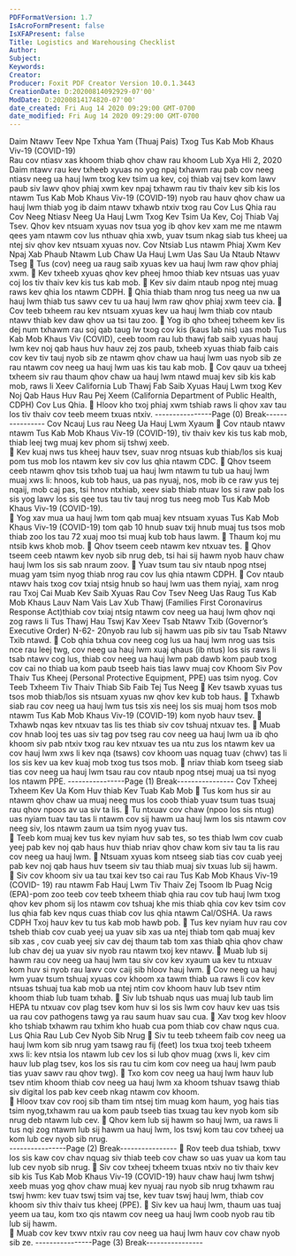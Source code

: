 ```yaml
---
PDFFormatVersion: 1.7
IsAcroFormPresent: false
IsXFAPresent: false
Title: Logistics and Warehousing Checklist
Author: 
Subject: 
Keywords: 
Creator: 
Producer: Foxit PDF Creator Version 10.0.1.3443
CreationDate: D:20200814092929-07'00'
ModDate: D:20200814174820-07'00'
date_created: Fri Aug 14 2020 09:29:00 GMT-0700
date_modified: Fri Aug 14 2020 09:29:00 GMT-0700
---
```

Daim Ntawv Teev Npe Txhua Yam (Thuaj Pais) Txog Tus 
Kab Mob Khaus Viv-19 (COVID-19)  
Rau cov ntiasv xas khoom thiab qhov chaw rau khoom 
Lub Xya Hli 2, 2020 
Daim ntawv rau kev txheeb xyuas no yog npaj txhawm rau pab cov neeg ntiasv neeg ua hauj 
lwm txog kev tsim ua kev, coj thiab vaj tsev kom lawv paub siv lawv qhov phiaj xwm kev npaj 
txhawm rau tiv thaiv kev sib kis los ntawm Tus Kab Mob Khaus Viv-19 (COVID-19) nyob rau hauv 
qhov chaw ua hauj lwm thiab yog ib daim ntawv txhawb ntxiv txog rau Cov Lus Qhia rau Cov 
Neeg Ntiasv Neeg Ua Hauj Lwm Txog Kev Tsim Ua Kev, Coj Thiab Vaj Tsev. Qhov kev ntsuam xyuas 
nov tsua yog ib qhov kev xam me me ntawm qees yam ntawm cov lus nthuav qhia xwb, yuav 
tsum nkag siab tus kheej ua ntej siv qhov kev ntsuam xyuas nov. 
Cov Ntsiab Lus ntawm Phiaj Xwm Kev Npaj Xab 
Phaub Ntawm Lub Chaw Ua Hauj Lwm Uas Sau 
Ua Ntaub Ntawv Tseg 
 Tus (cov) neeg ua raug saib xyuas kev ua hauj lwm raw qhov phiaj xwm. 
 Kev txheeb xyuas qhov kev pheej hmoo thiab kev ntsuas uas yuav coj los tiv thaiv 
kev kis tus kab mob. 
 Kev siv daim ntaub npog ntej muag raws kev qhia los ntawm CDPH. 
 Qhia thiab tham nrog tus neeg ua nw ua hauj lwm thiab tus sawv cev tu ua hauj 
lwm raw qhov phiaj xwm teev cia. 
 Cov teeb txheem rau kev ntsuam xyuas kev ua hauj lwm thiab cov ntaub ntawv 
thiab kev daw qhov ua tsi tau zoo. 
 Yog ib qho txheej txheem kev lis dej num txhawm rau soj qab taug lw txog cov kis 
(kaus lab nis) uas mob Tus Kab Mob Khaus Viv (COVID), ceeb toom rau lub thawj 
fab saib xyuas hauj lwm kev noj qab haus huv hauv zej zos paub, txheeb xyuas 
thiab faib cais cov kev tiv tauj nyob sib ze ntawm qhov chaw ua hauj lwm uas 
nyob sib ze rau ntawm cov neeg ua hauj lwm uas kis tau kab mob. 
 Cov qauv ua txheej txheem siv rau thaum qhov chaw ua hauj lwm ntawd muaj 
kev sib kis kab mob, raws li Xeev California Lub Thawj Fab Saib Xyuas Hauj Lwm 
txog Kev Noj Qab Haus Huv Rau Pej Xeem (California Department of Public 
Health, CDPH) Cov Lus Qhia. 
 Hloov kho txoj phiaj xwm tshiab raws li qhov xav tau los tiv thaiv cov teeb meem 
txuas ntxiv. 
----------------Page (0) Break----------------
Cov Ncauj Lus rau Neeg Ua Hauj Lwm Xyaum 
 Cov ntaub ntawv ntawm Tus Kab Mob Khaus Viv-19 (COVID-19), tiv thaiv kev kis 
tus kab mob, thiab leej twg muaj kev phom sij tshwj xeeb.  
 Kev kuaj nws tus kheej hauv tsev, suav nrog ntsuas kub thiab/los sis kuaj pom tus 
mob los ntawm kev siv cov lus qhia ntawm CDC. 
 Qhov tseem ceeb ntawm qhov tsis txhob tuaj ua hauj lwm ntawm tu tub ua hauj 
lwm muaj xws li: hnoos, kub tob haus, ua pas nyuaj, nos, mob ib ce raw yus tej 
nqaij, mob caj pas, tsi hnov ntxhiab, xeev siab thiab ntuav los si raw pab los sis 
yog lawv los sis qee tus tau tiv tauj nrog tus neeg mob Tus Kab Mob Khaus Viv-19 
(COVID-19).  
 Yog xav mua ua hauj lwm tom qab muaj kev ntsuam xyuas Tus Kab Mob Khaus 
Viv-19 (COVID-19) tom qab 10 hnub suav txij hnub muaj tus tsos mob thiab zoo los 
tau 72 xuaj moo tsi muaj kub tob haus lawm. 
 Thaum koj mu ntsib kws khob mob. 
 Qhov tseem ceeb ntawm kev ntxuav tes. 
 Qhov tseem ceeb ntawm kev nyob sib nrug deb, tsi hai sij hawm nyob hauv 
chaw hauj lwm los sis sab nraum zoov. 
 Yuav tsum tau siv ntaub npog ntsej muag yam tsim nyog thiab nrog rau cov lus 
qhia ntawm CDPH. 
 Cov ntaub ntawv hais txog cov txiaj ntsig hnub so hauj lwm uas them nyiaj, xam 
nrog rau Txoj Cai Muab Kev Saib Xyuas Rau Cov Tsev Neeg Uas Raug Tus Kab 
Mob Khaus Lauv Nam Vais Lav Xub Thawj (Families First Coronavirus Response 
Act)thiab cov txiaj ntsig ntawm cov neeg ua hauj lwm qhov nqi zog raws li Tus 
Thawj Hau Tswj Kav Xeev Tsab Ntawv Txib (Governor’s Executive Order) N-62-
20nyob rau lub sij hawm uas pib siv tau Tsab Ntawv Txib ntawd. 
 Cob qhia txhua cov neeg cog lus ua hauj lwm nrog uas tsis nce rau leej twg, cov 
neeg ua hauj lwm xuaj qhaus (ib ntus) los sis raws li tsab ntawv cog lus, thiab cov 
neeg ua hauj lwm pab dawb kom paub txog cov cai no thiab ua kom paub 
tseeb hais tias lawv muaj cov Khoom Siv Pov Thaiv Tus Kheej (Personal Protective 
Equipment, PPE) uas tsim nyog. 
Cov Teeb Txheem Tiv Thaiv Thiab Sib Faib Tej Tus 
Neeg 
 Kev tsawb xyuas tus tsos mob thiab/los sis ntsuam xyuas nw qhov kev kub tob 
haus. 
 Txhawb siab rau cov neeg ua hauj lwm tus tsis xis neej los sis muaj hom tsos mob 
ntawm Tus Kab Mob Khaus Viv-19 (COVID-19) kom nyob hauv tsev. 
 Txhawb nqas kev ntxuav tas lis tes thiab siv cov tshuaj ntxuav tes. 
 Muab cov hnab looj tes uas siv tag pov tseg rau cov neeg ua hauj lwm ua ib qho 
khoom siv pab ntxiv txog rau kev ntxuav tes ua ntu zus los ntawm kev ua cov hauj 
lwm xws li kev nqa (tsaws) cov khoom uas nquag tuav (chwv) tas li los sis kev ua 
kev kuaj mob txog tus tsos mob. 
 nriav thiab kom tseeg siab tias cov neeg ua hauj lwm tsau rau cov ntaub npog 
ntsej muaj ua tsi nyog los ntawm PPE. 
----------------Page (1) Break----------------
Cov Txheej Txheem Kev Ua Kom Huv thiab Kev 
Tuab Kab Mob 
 Tus kom hus sir au ntawm qhov chaw ua muaj neeg mus los coob thiab yuav 
tsum tuas tsuaj rau qhov npoos av ua siv ta lis. 
 Tu ntxuav cov chaw (npoo los sis ntug) uas nyiam tuav tau tas li ntawm cov sij hawm 
ua hauj lwm los sis ntawm cov neeg siv, los ntawm zaum ua tsim nyog yuav tus.  
 Teeb kom muaj kev tus kev nyiam huv sab tes, so tes thiab lwm cov cuab yeej 
pab kev noj qab haus huv thiab nriav qhov chaw kom siv tau ta lis rau cov neeg 
ua hauj lwm. 
 Ntsuam xyuas kom ntseeg siab tias cov cuab yeej pab kev noj qab haus huv 
tseem siv tau thiab muaj siv txuas lub sij hawm.  
 Siv cov khoom siv ua tau txai kev tso cai rau Tus Kab Mob Khaus Viv-19 (COVID-
19) rau ntawm Fab Hauj Lwm Tiv Thaiv Zej Tsoom Ib Puag Ncig (EPA)-pom zoo 
teeb cov teeb txheem thiab qhia rau cov tub hauj lwm txog qhov kev phom sij 
los ntawm cov tshuaj khe mis thiab qhia cov kev tsim cov lus qhia fab kev nqus 
cuas thiab cov lus qhia ntawm Cal/OSHA. Ua raws CDPH Txoj hauv kev tu tus kab 
mob hawb pob. 
 Tus kev nyiam huv rau cov tsheb thiab cov cuab yeej ua yuav sib xas ua ntej 
thiab tom qab muaj kev sib xas , cov cuab yeej siv cav dej thaum tab tom xas 
thiab qhia qhov chaw lub chav dej ua yuav siv nyob rau ntawm txoj kev ntawv. 
 Muab lub sij hawm rau cov neeg ua hauj lwm tau siv cov kev xyaum ua kev tu 
ntxuav kom huv si nyob rau lawv cov caij sib hloov hauj lwm. 
 Cov neeg ua hauj lwm yuav tsum tshuaj xyuas cov khoom xa tawm thiab ua raws 
li cov kev ntsuas tshuaj tua kab mob ua ntej ntim cov khoom hauv lub tsev ntim 
khoom thiab lub tuam txhab. 
 Siv lub tshuab nqus uas muaj lub taub lim HEPA tu ntxuav cov plag tsev kom huv si 
los sis lwm cov hauv kev uas tsis ua rau cov pathogens tawg ya rau saum huav 
sau cua. 
 Xav txog kev hloov kho tshiab txhawm rau txhim kho huab cua pom thiab cov 
chaw nqus cua. 
Lus Qhia Rau Lub Cev Nyob Sib Nrug 
 Siv tu teeb txheem faib cov neeg ua hauj lwm kom sib nrug yam tsawg rau fij 
(feet) los txua txoj teeb txheem xws li: kev ntsia los ntawm lub cev los si lub qhov 
muag (xws li, kev cim hauv lub plag tsev, kos los sis rau tu cim kom cov neeg ua 
hauj lwm paub tias yuav sawv rau qhov twg). 
 Txo kom cov neeg ua hauj lwm hauv lub tsev ntim khoom thiab cov neeg ua hauj 
lwm xa khoom tshuav tsawg thiab siv digital los pab kev ceeb nkag ntawm cov 
khoom.  
 Hloov txav cov rooj sib tham tim ntsej tim muag kom haum, yog hais tias tsim 
nyog,txhawm rau ua kom paub tseeb tias txuag tau kev nyob kom sib nrug deb 
ntawm lub cev. 
 Qhov kem lub sij hawm so hauj lwm, ua raws li tus nqi zog ntawm lub sij hawm ua 
hauj lwm, los tswj kom tau cov txheej ua kom lub cev nyob sib nrug.  
----------------Page (2) Break----------------
 Rov teeb dua tshiab, txwv los sis kaw cov chav nquag siv thiab teeb cov chaw so 
uas yuav ua kom tau lub cev nyob sib nrug. 
 Siv cov txheej txheem txuas ntxiv no tiv thaiv kev sib kis Tus Kab Mob Khaus Viv-19 
(COVID-19) hauv chaw hauj lwm tshwj xeeb muas yog qhov chaw muaj kev 
nyuaj rau nyob sib nrug txhawm rau tswj hwm: kev tuav tswj tsim vaj tse, kev tuav 
tswj hauj lwm, thiab cov khoom siv thiv thaiv tus kheej (PPE). 
 Siv kev ua hauj lwm, thaum uas tuaj yeem ua tau, kom txo qis ntawm cov neeg 
ua hauj lwm coob nyob rau tib lub sij hawm.  
 Muab cov kev txwv ntxiv rau cov neeg ua hauj lwm hauv cov chaw nyob sib ze. 
----------------Page (3) Break----------------
